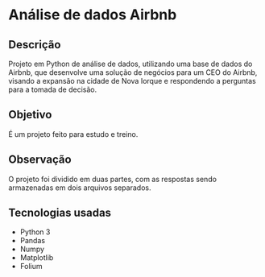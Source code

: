 # Análise de dados Airbnb

## Descrição

Projeto em Python de análise de dados, utilizando uma base de dados do Airbnb, que desenvolve uma solução de negócios para um CEO do Airbnb, visando a expansão na cidade de Nova Iorque e respondendo a perguntas para a tomada de decisão.

## Objetivo

É um projeto feito para estudo e treino. 

## Observação

O projeto foi dividido em duas partes, com as respostas sendo armazenadas em dois arquivos separados.

## Tecnologias usadas

* Python 3
* Pandas
* Numpy
* Matplotlib
* Folium

